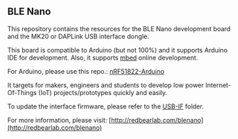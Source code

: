 
BLE Nano
-

This repository contains the resources for the BLE Nano development board and the MK20 or DAPLink USB interface dongle.

This board is compatible to Arduino (but not 100%) and it supports Arduino IDE for development. Also, it supports [mbed](http://developer.mbed.org/platforms/RedBearLab-MK20-Nano/) online development.

For Arduino, please use this repo.: [nRF51822-Arduino](https://github.com/RedBearLab/nRF51822-Arduino/)

It targets for makers, engineers and students to develop low power Internet-Of-Things (IoT) projects/prototypes quickly and easily.

To update the interface firmware, please refer to the [USB-IF](USB-IF) folder.

For more information, please visit:
[http://redbearlab.com/blenano](http://redbearlab.com/blenano)
